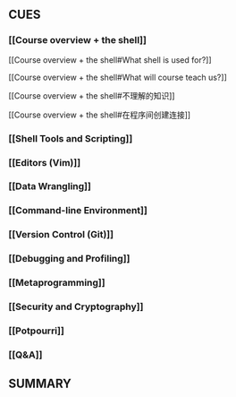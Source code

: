 ## CUES

### [[Course overview + the shell]]

[[Course overview + the shell#What shell is used for?]]

[[Course overview + the shell#What will course teach us?]]

[[Course overview + the shell#不理解的知识]]

[[Course overview + the shell#在程序间创建连接]]

### [[Shell Tools and Scripting]]

### [[Editors (Vim)]]

### [[Data Wrangling]]

### [[Command-line Environment]]

### [[Version Control (Git)]]

### [[Debugging and Profiling]]

### [[Metaprogramming]]

### [[Security and Cryptography]]

### [[Potpourri]]

### [[Q&A]]

## SUMMARY
